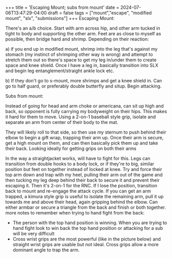 +++
title = 'Escaping Mount; subs from mount'
date = 2024-07-06T13:47:29-04:00
draft = false
tags = ["mount","escape", "modified mount", "slx", "submissions"]
+++
Escaping Mount:

There's an a/b choice. Start with arm across hip, and other arm tucked in tight to body and supporting the other arm. Feet are as close to myself as possible, then bridge hard and shrimp. Depending on their reaction:

a) if you end up in modified mount, shrimp into the leg that's against my stomach (my instinct of shrimping other way is wrong) and attempt to stretch them out so there's space to get my leg in/under them to create space and knee shield. Once I have a leg in, basically transition into SLX and begin leg entanglement/straight ankle lock etc.

b) If they don't go to s-mount, more shrimps and get a knee shield in. Can go to half guard, or preferably double butterfly and situp. Begin attacking.


Subs from mount:

Instead of going for head and arm choke or americana, can sit up high and back, so opponent is fully carrying my bodyweight on their hips. This makes it hard for them to move. Using a 2-on-1 baseball style grip, isolate and separate an arm from center of their body to the mat.

They will likely roll to that side, so then use my sternum to push behind their elbow to begin a gift wrap, trapping their arm up. Once their arm is secure, get a high mount on them, and can then basically pick them up and take their back. Looking ideally for getting grips on both their arms

In the way a straightjacket works, will have to fight for this. Legs can transition from double hooks to a body lock, or if they're to big, similar position but feet on together instead of locked at knee. Try and force their top arm down and trap with my heel, pulling their arm out of the game and then tucking my leg deep behind their back to secure it and prevent their escaping it. Then it's 2-on-1 for the RNC. If I lose the position, transition back to mount and re-engage the attack cycle. If you can get an arm trapped, a kimura style grip is useful to isolate the remaining arm, pull it up towards me and above their head, again gripping behind the elbow. Can either armbar or secure a triangle from the back and finish or both together.
more notes to remember when trying to hand fight from the back:

- The person with the top hand position is winning. When you are trying to hand fight look to win back the top hand position or attacking for a sub will be very difficult
- Cross wrist grips are the most powerful (like in the picture below) and straight wrist grips are usable but not ideal. Cross grips allow a more dominant angle to trap the arm.
